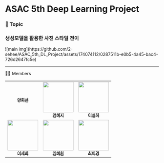 # ASAC 5th Deep Learning Project


<h3>📌 Topic</h3>
<h3>생성모델을 활용한 사진 스타일 전이</h3>
![main img](https://github.com/2-sehee/ASAC_5th_DL_Project/assets/174074112/0287511b-e0b5-4a45-bac4-726d2647fc5e)

--------------------------------------

🙋🏻 Members
<table>
  <tbody>
    <tr>
      <td align="center"><a href="https://github.com/heesunTUKorea"><img src="width="100px;" alt=""/><br /><sub><b>양희선</b></sub></a><br /></td>
      <td align="center"><a href="https://github.com/yeomsta"><img src="" width="100px;" alt=""/><br /><sub><b>염혜지</b></sub></a><br /></td>
      <td align="center"><a href="https://github.com/seolhada"><img src="" width="100px;" alt=""/><br /><sub><b>이설하</b></sub></a><br /></td>
      <tr/>
      <td align="center"><a href="https://github.com/2-sehee"><img src="" width="100px;" alt=""/><br /><sub><b>이세희</b></sub></a><br /></td>
      <td align="center"><a href="https://github.com/oh-bom"><img src="" width="100px;" alt=""/><br /><sub><b>임혜원</b></sub></a><br /></td>
      <td align="center"><a href="https://github.com/LeekyeongChoi"><img src="" width="100px;" alt=""/><br /><sub><b>최이경</b></sub></a><br /></td>
    </tr>
  </tbody>
</table>
